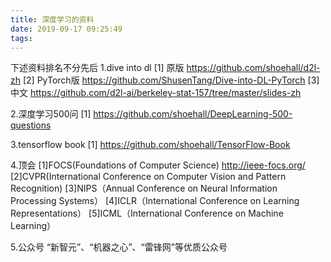 ```yaml
---
title: 深度学习的资料
date: 2019-09-17 09:25:49
tags:
---
```


下述资料排名不分先后
1.dive into dl
[1] 原版 https://github.com/shoehall/d2l-zh
[2] PyTorch版 https://github.com/ShusenTang/Dive-into-DL-PyTorch
[3] 中文 https://github.com/d2l-ai/berkeley-stat-157/tree/master/slides-zh

2.深度学习500问
[1] https://github.com/shoehall/DeepLearning-500-questions

3.tensorflow book
[1] https://github.com/shoehall/TensorFlow-Book

4.顶会
[1]FOCS(Foundations of Computer Science) http://ieee-focs.org/
[2]CVPR(International Conference on Computer Vision and Pattern Recognition)
[3]NIPS（Annual Conference on Neural Information Processing Systems）
[4]ICLR（International Conference on Learning Representations）
[5]ICML（International Conference on Machine Learning）

5.公众号
“新智元”、“机器之心”、“雷锋网”等优质公众号
